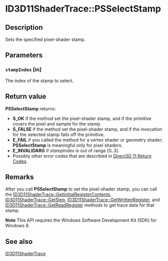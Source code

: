 # ID3D11ShaderTrace::PSSelectStamp

## Description

Sets the specified pixel-shader stamp.

## Parameters

### `stampIndex` [in]

The index of the stamp to select.

## Return value

**PSSelectStamp** returns:

* **S_OK** if the method set the pixel-shader stamp, and if the primitive covers the pixel and sample for the stamp.
* **S_FALSE** if the method set the pixel-shader stamp, and if the invocation for the selected stamp falls off the primitive.
* **E_FAIL** if you called the method for a vertex shader or geometry shader; **PSSelectStamp** is meaningful only for pixel shaders.
* **E_INVALIDARG** if *stampIndex* is out of range [0..3].
* Possibly other error codes that are described in [Direct3D 11 Return Codes](https://learn.microsoft.com/windows/desktop/direct3d11/d3d11-graphics-reference-returnvalues).

## Remarks

After you call **PSSelectStamp** to set the pixel-shader stamp, you can call the [ID3D11ShaderTrace::GetInitialRegisterContents](https://learn.microsoft.com/windows/desktop/api/d3d11shadertracing/nf-d3d11shadertracing-id3d11shadertrace-getinitialregistercontents), [ID3D11ShaderTrace::GetStep](https://learn.microsoft.com/windows/desktop/api/d3d11shadertracing/nf-d3d11shadertracing-id3d11shadertrace-getstep), [ID3D11ShaderTrace::GetWrittenRegister](https://learn.microsoft.com/windows/desktop/api/d3d11shadertracing/nf-d3d11shadertracing-id3d11shadertrace-getwrittenregister), and [ID3D11ShaderTrace::GetReadRegister](https://learn.microsoft.com/windows/desktop/api/d3d11shadertracing/nf-d3d11shadertracing-id3d11shadertrace-getreadregister) methods to get trace data for that stamp.

**Note** This API requires the Windows Software Development Kit (SDK) for Windows 8.

## See also

[ID3D11ShaderTrace](https://learn.microsoft.com/windows/desktop/api/d3d11shadertracing/nn-d3d11shadertracing-id3d11shadertrace)